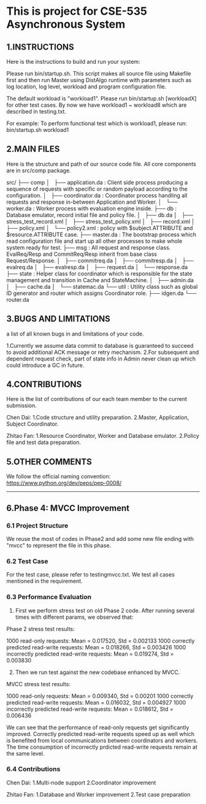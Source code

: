 # This is project for CSE-535 Asynchronous System

## 1.INSTRUCTIONS

Here is the instructions to build and run your system:

Please run bin/startup.sh. This script makes all source file using Makefile first and then run Master using DistAlgo runtime with parameters such as log location, log level, workload and program configuration file.

The default workload is "workload1". Please run bin/startup.sh [workloadX] for other test cases. By now we have workload1 ~ workload8 which are described in testing.txt.  

For example: To perform functional test which is workload1, please run: bin/startup.sh workload1


## 2.MAIN FILES

Here is the structure and path of our source code file. All core components are in src/comp package.

src/
├── comp
│   ├── application.da : Client side process producing a sequence of requests with specific or random payload according to the configuration.
│   ├── coordinator.da : Coordinator process handling all requests and response in-between Application and Worker.
│   └── worker.da      : Worker process with evaluation engine inside.
├── db                 : Database emulator, record initial file and policy file.
│   ├── db.da
│   ├── stress_test_record.xml
│   ├── stress_test_policy.xml
│   ├── record.xml
│   ├── policy.xml
│   └── policy2.xml    : policy with $subject.ATTRIBUTE and $resource.ATTRIBUTE case. 
├── master.da          : The bootstrap process which read configuration file and start up all other processes to make whole system ready for test.
├── msg                : All request and response class. EvalReq/Resp and CommitReq/Resp inherit from base class Request/Response.
│   ├── commitreq.da
│   ├── commitresp.da
│   ├── evalreq.da
│   ├── evalresp.da
│   ├── request.da
│   └── response.da
├── state              : Helper class for coordinator which is responsible for the state management and transition in Cache and StateMachine.
│   ├── admin.da
│   ├── cache.da
│   └── statemac.da
└── util               : Utility class such as global ID generator and router which assigns Coordinator role.
    ├── idgen.da
    └── router.da


## 3.BUGS AND LIMITATIONS

a list of all known bugs in and limitations of your code.

1.Currently we assume data commit to database is guaranteed to succeed to avoid additional ACK message or retry mechanism.
2.For subsequent and dependent request check, part of state info in Admin never clean up which could introduce a GC in future.


## 4.CONTRIBUTIONS  

Here is the list of contributions of our each team member to the current submission.

Chen Dai: 
    1.Code structure and utility preparation.
    2.Master, Application, Subject Coordinator.

Zhitao Fan: 
    1.Resource Coordinator, Worker and Database emulator.
    2.Policy file and test data preparation.


## 5.OTHER COMMENTS

We follow the official naming convention: https://www.python.org/dev/peps/pep-0008/

------------------------------
## 6.Phase 4: MVCC Improvement

### 6.1 Project Structure

We reuse the most of codes in Phase2 and add some new file ending with "mvcc" to represent the file in this phase.

### 6.2 Test Case

For the test case, please refer to testingmvcc.txt. We test all cases mentioned in the requirement.

### 6.3 Performance Evaluation

1) First we perform stress test on old Phase 2 code. After running several times with different params, we observed that:

Phase 2 stress test results:

1000 read-only requests: Mean = 0.017520, Std = 0.002133
1000 correctly predicted read-write requests: Mean = 0.018266, Std = 0.003426
1000 incorrectly predicted read-write requests: Mean = 0.019274, Std = 0.003830

2) Then we run test against the new codebase enhanced by MVCC.

MVCC stress test results:

1000 read-only requests: Mean = 0.009340, Std = 0.00201
1000 correctly predicted read-write requests: Mean = 0.016032, Std = 0.004927
1000 incorrectly predicted read-write requests: Mean = 0.018612, Std = 0.006436

We can see that the performance of read-only requests get significantly improved. Correctly predicted read-write requests speed up as well which is benefited from local communications between coordinators and workers. The time consumption of incorrectly prdicted read-write requests remain at the same level.

### 6.4 Contributions

Chen Dai:
    1.Multi-node support
    2.Coordinator improvement

Zhitao Fan:
    1.Database and Worker improvement
    2.Test case preparation

